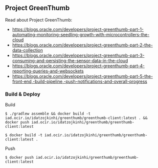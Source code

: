 ## Project GreenThumb

Read about Project GreenThumb:

* https://blogs.oracle.com/developers/project-greenthumb-part-1-automating-monitoring-seedling-growth-with-microcontrollers-the-cloud
* https://blogs.oracle.com/developers/project-greenthumb-part-2-the-data-collection
* https://blogs.oracle.com/developers/project-greenthumb-part-3-consuming-and-persisting-the-sensor-data-in-the-cloud
* https://blogs.oracle.com/developers/project-greenthumb-part-4-reporting-queries-and-websockets
* https://blogs.oracle.com/developers/project-greenthumb-part-5-the-front-end,-build-pipeline,-push-notifications-and-overall-progress

### Build & Deploy

Build

```shell
$ ./gradlew assemble && docker build -t iad.ocir.io/idatzojkinhi/greenthumb/greenthumb-client:latest . && docker push iad.ocir.io/idatzojkinhi/greenthumb/greenthumb-client:latest
```

```shell
$ docker build -t iad.ocir.io/idatzojkinhi/greenthumb/greenthumb-client:latest . 
```

Push

```shell
$ docker push iad.ocir.io/idatzojkinhi/greenthumb/greenthumb-client:latest                                         
```
